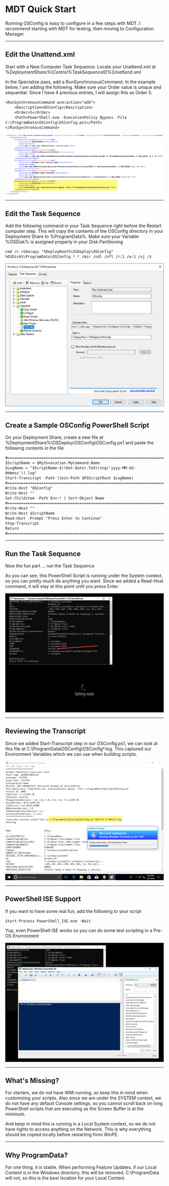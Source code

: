 # MDT Quick Start

Running OSConfig is easy to configure in a few steps with MDT.  I recommend starting with MDT for testing, then moving to Configuration Manager.

---

## Edit the Unattend.xml

Start with a New Computer Task Sequence.  Locate your Unattend.xml at _%DeploymentShare%\Control\%TaskSequenceID%\Unattend.xml_

In the Specialize pass, add a RunSynchronousCommand.  In the example below, I am adding the following.  Make sure your Order value is unique and sequential.  Since I have 4 previous entries, I will assign this as Order 5.

```
<RunSynchronousCommand wcm:action="add">
    <Description>OSConfig</Description>
    <Order>5</Order>
    <Path>PowerShell.exe -ExecutionPolicy Bypass -File C:\ProgramData\OSConfig\OSConfig.ps1</Path>
</RunSynchronousCommand>
```

![](/assets/2018-06-01_1-48-41.png)

---

## Edit the Task Sequence

Add the following command in your Task Sequence right before the Restart computer step.  This will copy the contents of the OSConfig directory in your Deployment Share to %ProgramData%.  Make sure your Variable %OSDisk% is assigned properly in your Disk Partitioning

```
cmd /c robocopy "%DeployRoot%\OSDeploy\OSConfig" %OSDisk%\ProgramData\OSConfig *.* /mir /ndl /nfl /r:1 /w:1 /xj /z
```

![](/assets/2018-05-24_23-31-09.png)

---

## Create a Sample OSConfig PowerShell Script

On your Deployment Share, create a new file at %DeploymentShare%\OSDeploy\OSConfig\OSConfig.ps1 and paste the following contents in the file

```
#======================================================================================
$ScriptName = $MyInvocation.MyCommand.Name
$LogName = "$ScriptName-$((Get-Date).ToString('yyyy-MM-dd-HHmmss')).log"
Start-Transcript -Path (Join-Path $PSScriptRoot $LogName)
#======================================================================================
Write-Host "OSConfig"
Write-Host ""
Get-Childitem -Path Env:* | Sort-Object Name
#======================================================================================
Write-Host ""
Write-Host $ScriptName
Read-Host -Prompt "Press Enter to Continue"
Stop-Transcript
Return
#======================================================================================
```

---

## Run the Task Sequence

Now the fun part ... run the Task Sequence

As you can see, this PowerShell Script is running under the System context, so you can pretty much do anything you want.  Since we added a Read-Host command, it will stay at this point until you press Enter.

![](/assets/2018-05-24_23-42-47.png)

---

## Reviewing the Transcript

Since we added Start-Transcript step in our OSConfig.ps1, we can look at this file at C:\ProgramData\OSConfig\OSConfig\*.log.  This captured our Environment Variables which we can use when building scripts.

![](/assets/2018-05-25_9-45-03.png)

---

## PowerShell ISE Support

If you want to have some real fun, add the following to your script

```
Start-Process PowerShell_ISE.exe -Wait
```

Yup, even PowerShell ISE works so you can do some test scripting in a Pre-OS Environment

![](/assets/2018-05-24_23-50-13.png)

---

## What's Missing?

For starters, we do not have WMI running, so keep this in mind when customizing your scripts.  Also since we are under the SYSTEM context, we do not have any default Console settings, so you cannot scroll back on long PowerShell scripts that are executing as the Screen Buffer is at the minimum.

And keep in mind this is running in a Local System context, so we do not have rights to access anything on the Network.  This is why everything should be copied locally before restarting from WinPE.

---

## Why ProgramData?

For one thing, it is stable.  When performing Feature Updates, if our Local Content is in the Windows directory, this will be removed.  C:\ProgramData will not, so this is the best location for your Local Content.

